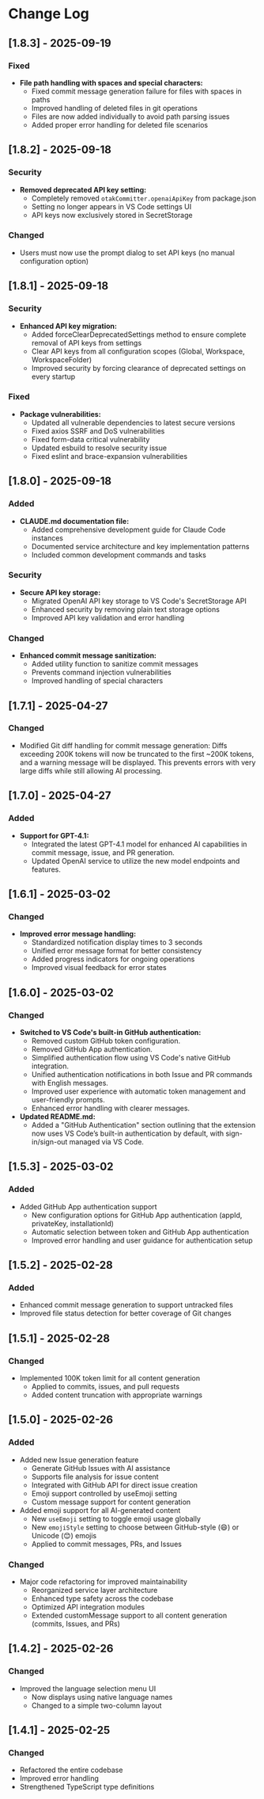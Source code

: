 # Change Log

## [1.8.3] - 2025-09-19

### Fixed
- **File path handling with spaces and special characters:**
  - Fixed commit message generation failure for files with spaces in paths
  - Improved handling of deleted files in git operations
  - Files are now added individually to avoid path parsing issues
  - Added proper error handling for deleted file scenarios

## [1.8.2] - 2025-09-18

### Security
- **Removed deprecated API key setting:**
  - Completely removed `otakCommitter.openaiApiKey` from package.json
  - Setting no longer appears in VS Code settings UI
  - API keys now exclusively stored in SecretStorage

### Changed
- Users must now use the prompt dialog to set API keys (no manual configuration option)

## [1.8.1] - 2025-09-18

### Security
- **Enhanced API key migration:**
  - Added forceClearDeprecatedSettings method to ensure complete removal of API keys from settings
  - Clear API keys from all configuration scopes (Global, Workspace, WorkspaceFolder)
  - Improved security by forcing clearance of deprecated settings on every startup

### Fixed
- **Package vulnerabilities:**
  - Updated all vulnerable dependencies to latest secure versions
  - Fixed axios SSRF and DoS vulnerabilities
  - Fixed form-data critical vulnerability
  - Updated esbuild to resolve security issue
  - Fixed eslint and brace-expansion vulnerabilities

## [1.8.0] - 2025-09-18

### Added
- **CLAUDE.md documentation file:**
  - Added comprehensive development guide for Claude Code instances
  - Documented service architecture and key implementation patterns
  - Included common development commands and tasks

### Security
- **Secure API key storage:**
  - Migrated OpenAI API key storage to VS Code's SecretStorage API
  - Enhanced security by removing plain text storage options
  - Improved API key validation and error handling

### Changed
- **Enhanced commit message sanitization:**
  - Added utility function to sanitize commit messages
  - Prevents command injection vulnerabilities
  - Improved handling of special characters

## [1.7.1] - 2025-04-27

### Changed
- Modified Git diff handling for commit message generation: Diffs exceeding 200K tokens will now be truncated to the first ~200K tokens, and a warning message will be displayed. This prevents errors with very large diffs while still allowing AI processing.
## [1.7.0] - 2025-04-27

### Added
- **Support for GPT-4.1:**
  - Integrated the latest GPT-4.1 model for enhanced AI capabilities in commit message, issue, and PR generation.
  - Updated OpenAI service to utilize the new model endpoints and features.
## [1.6.1] - 2025-03-02

### Changed
- **Improved error message handling:**
  - Standardized notification display times to 3 seconds
  - Unified error message format for better consistency
  - Added progress indicators for ongoing operations
  - Improved visual feedback for error states

## [1.6.0] - 2025-03-02

### Changed
- **Switched to VS Code's built-in GitHub authentication:**
  - Removed custom GitHub token configuration.
  - Removed GitHub App authentication.
  - Simplified authentication flow using VS Code's native GitHub integration.
  - Unified authentication notifications in both Issue and PR commands with English messages.
  - Improved user experience with automatic token management and user-friendly prompts.
  - Enhanced error handling with clearer messages.
- **Updated README.md:**
  - Added a "GitHub Authentication" section outlining that the extension now uses VS Code’s built-in authentication by default, with sign-in/sign-out managed via VS Code.

## [1.5.3] - 2025-03-02

### Added
- Added GitHub App authentication support
  - New configuration options for GitHub App authentication (appId, privateKey, installationId)
  - Automatic selection between token and GitHub App authentication
  - Improved error handling and user guidance for authentication setup

## [1.5.2] - 2025-02-28

### Added
- Enhanced commit message generation to support untracked files
- Improved file status detection for better coverage of Git changes

## [1.5.1] - 2025-02-28

### Changed
- Implemented 100K token limit for all content generation
  - Applied to commits, issues, and pull requests
  - Added content truncation with appropriate warnings

## [1.5.0] - 2025-02-26

### Added
- Added new Issue generation feature
  - Generate GitHub Issues with AI assistance
  - Supports file analysis for issue content
  - Integrated with GitHub API for direct issue creation
  - Emoji support controlled by useEmoji setting
  - Custom message support for content generation
- Added emoji support for all AI-generated content
  - New `useEmoji` setting to toggle emoji usage globally
  - New `emojiStyle` setting to choose between GitHub-style (:smile:) or Unicode (😊) emojis
  - Applied to commit messages, PRs, and Issues

### Changed
- Major code refactoring for improved maintainability
  - Reorganized service layer architecture
  - Enhanced type safety across the codebase
  - Optimized API integration modules
  - Extended customMessage support to all content generation (commits, Issues, and PRs)

## [1.4.2] - 2025-02-26

### Changed
- Improved the language selection menu UI
  - Now displays using native language names
  - Changed to a simple two-column layout

## [1.4.1] - 2025-02-25

### Changed
- Refactored the entire codebase
- Improved error handling
- Strengthened TypeScript type definitions